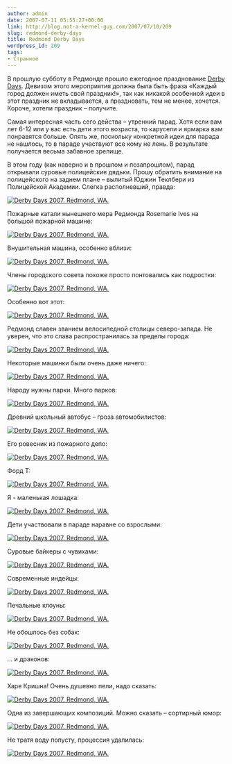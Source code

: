 ```yaml
---
author: admin
date: 2007-07-11 05:55:27+00:00
link: http://blog.not-a-kernel-guy.com/2007/07/10/209
slug: redmond-derby-days
title: Redmond Derby Days
wordpress_id: 209
tags:
- Странное
---
```


В прошлую субботу в Редмонде прошло ежегодное празднование [Derby Days](http://www.redmond.gov/recreationarts/derbydays/). Девизом этого мероприятия должна была быть фраза «Каждый город должен иметь свой праздник!», так как никакой особенной идеи в этот праздник не вкладывается, а праздновать, тем не менее, хочется. Короче, хотели праздник – получите. 

Самая интересная часть сего действа – утренний парад. Хотя если вам лет 6-12 или у вас есть дети этого возраста, то карусели и ярмарка вам понравятся больше. Опять же, поскольку конкретной идеи для парада не нашлось, то в параде участвуют все кому не лень. В результате получается весьма забавное зрелище.

В этом году (как наверно и в прошлом и позапрошлом), парад открывали суровые полицейские дядьки. Прошу обратить внимание на полицейского на заднем плане – вылитый Юджин Теклбери из Полицейской Академии. Слегка располневший, правда:

[![Derby Days 2007. Redmond, WA.](/2007/07/derby_days_01.thumbnail.jpg)](/2007/07/derby_days_01.jpg)

Пожарные катали нынешнего мера Редмонда Rosemarie Ives на большой пожарной машине: 

[![Derby Days 2007. Redmond, WA.](/2007/07/derby_days_02.thumbnail.jpg)](/2007/07/derby_days_02.jpg)

Внушительная машина, особенно вблизи:

[![Derby Days 2007. Redmond, WA.](/2007/07/derby_days_03.thumbnail.jpg)](/2007/07/derby_days_03.jpg)

Члены городского совета похоже просто понтовались как подростки:

[![Derby Days 2007. Redmond, WA.](/2007/07/derby_days_04.thumbnail.jpg)](/2007/07/derby_days_04.jpg)

Особенно вот этот:

[![Derby Days 2007. Redmond, WA.](/2007/07/derby_days_05.thumbnail.jpg)](/2007/07/derby_days_05.jpg)

Редмонд славен званием велосипедной столицы северо-запада. Не уверен, что это слава распространилась за пределы города:

[![Derby Days 2007. Redmond, WA.](/2007/07/derby_days_06.thumbnail.jpg)](/2007/07/derby_days_06.jpg)

Некоторые машинки были очень даже ничего:

[![Derby Days 2007. Redmond, WA.](/2007/07/derby_days_07.thumbnail.jpg)](/2007/07/derby_days_07.jpg)

Народу нужны парки. Много парков:

[![Derby Days 2007. Redmond, WA.](/2007/07/derby_days_08.thumbnail.jpg)](/2007/07/derby_days_08.jpg)

Древний школьный автобус – гроза автомобилистов:

[![Derby Days 2007. Redmond, WA.](/2007/07/derby_days_09.thumbnail.jpg)](/2007/07/derby_days_09.jpg)

Его ровесник из пожарного депо:

[![Derby Days 2007. Redmond, WA.](/2007/07/derby_days_10.thumbnail.jpg)](/2007/07/derby_days_10.jpg)

Форд Т:

[![Derby Days 2007. Redmond, WA.](/2007/07/derby_days_18.thumbnail.jpg)](/2007/07/derby_days_18.jpg)

Я - маленькая лошадка:

[![Derby Days 2007. Redmond, WA.](/2007/07/derby_days_11.thumbnail.jpg)](/2007/07/derby_days_11.jpg)

Дети участвовали в параде наравне со взрослыми:

[![Derby Days 2007. Redmond, WA.](/2007/07/derby_days_12.thumbnail.jpg)](/2007/07/derby_days_12.jpg)

Суровые байкеры с чувихами:

[![Derby Days 2007. Redmond, WA.](/2007/07/derby_days_13.thumbnail.jpg)](/2007/07/derby_days_13.jpg)

Современные индейцы:

[![Derby Days 2007. Redmond, WA.](/2007/07/derby_days_14.thumbnail.jpg)](/2007/07/derby_days_14.jpg)

Печальные клоуны:

[![Derby Days 2007. Redmond, WA.](/2007/07/derby_days_15.thumbnail.jpg)](/2007/07/derby_days_15.jpg)

Не обошлось без собак:

[![Derby Days 2007. Redmond, WA.](/2007/07/derby_days_16.thumbnail.jpg)](/2007/07/derby_days_16.jpg)

... и драконов:

[![Derby Days 2007. Redmond, WA.](/2007/07/derby_days_17.thumbnail.jpg)](/2007/07/derby_days_17.jpg)

Харе Кришна! Очень душевно пели, надо сказать:

[![Derby Days 2007. Redmond, WA.](/2007/07/derby_days_19.thumbnail.jpg)](/2007/07/derby_days_19.jpg)

Одна из завершающих композиций. Можно сказать – сортирный юмор:

[![Derby Days 2007. Redmond, WA.](/2007/07/derby_days_20.thumbnail.jpg)](/2007/07/derby_days_20.jpg)

Не тратя воду попусту, процессия удалилась:

[![Derby Days 2007. Redmond, WA.](/2007/07/derby_days_21.thumbnail.jpg)](/2007/07/derby_days_21.jpg)
